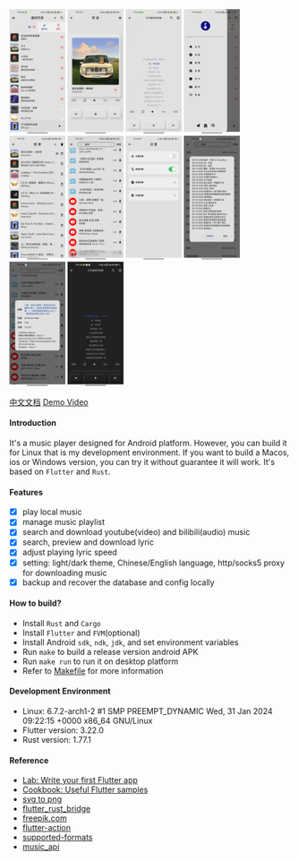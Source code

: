 <div style="display: flex, margin: 8px">
    <img src="./screenshot/1.png" width="100"/>
    <img src="./screenshot/2.png" width="100"/>
    <img src="./screenshot/3.png" width="100"/>
    <img src="./screenshot/4.png" width="100"/>
    <img src="./screenshot/5.png" width="100"/>
    <img src="./screenshot/6.png" width="100"/>
    <img src="./screenshot/7.png" width="100"/>
    <img src="./screenshot/8.png" width="100"/>
    <img src="./screenshot/9.png" width="100"/>
    <img src="./screenshot/10.png" width="100"/>
</div>

[中文文档](./README.zh-CN.md)
[Demo Video](https://www.bilibili.com/video/BV1rT421U76C/?vd_source=da23da82658adda9cbdfd045a9e6daf7#reply1704805075)

#### Introduction
It's a music player designed for Android platform. However, you can build it for Linux that is my development environment. If you want to build a Macos, ios or Windows version, you can try it without guarantee it will work. It's based on `Flutter` and `Rust`.

#### Features
- [x] play local music
- [x] manage music playlist
- [x] search and download youtube(video) and bilibili(audio) music
- [x] search, preview and download lyric
- [x] adjust playing lyric speed
- [x] setting: light/dark theme, Chinese/English language, http/socks5 proxy for downloading music
- [x] backup and recover the database and config locally

#### How to build?
- Install `Rust` and `Cargo`
- Install `Flutter` and `FVM`(optional)
- Install Android `sdk`, `ndk`, `jdk`, and set environment variables
- Run `make` to build a release version android APK
- Run `make run` to run it on desktop platform
- Refer to [Makefile](./Makefile) for more information

#### Development Environment
- Linux: 6.7.2-arch1-2 #1 SMP PREEMPT_DYNAMIC Wed, 31 Jan 2024 09:22:15 +0000 x86_64 GNU/Linux
- Flutter version: 3.22.0
- Rust version: 1.77.1

#### Reference
- [Lab: Write your first Flutter app](https://docs.flutter.dev/get-started/codelab)
- [Cookbook: Useful Flutter samples](https://docs.flutter.dev/cookbook)
- [svg to png](https://cloudconvert.com/svg-to-png)
- [flutter_rust_bridge](https://github.com/fzyzcjy/flutter_rust_bridge)
- [freepik.com](https://www.freepik.com/)
- [flutter-action](https://github.com/marketplace/actions/flutter-action)
- [supported-formats](https://developer.android.com/media/platform/supported-formats)
- [music_api](https://github.com/yhsj0919/music_api)
